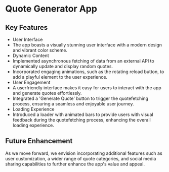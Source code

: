 #	Quote Generator App

## 	Key Features
-	User Interface
-	The app boasts a visually stunning user interface with a modern design and vibrant color scheme.
-	Dynamic Content
-	Implemented asynchronous fetching of data from an external API to dynamically update and display random quotes.
-	Incorporated engaging animations, such as the rotating reload button, to add a playful element to the user experience.
-	User Engagement
-	A userfriendly interface makes it easy for users to interact with the app and generate quotes effortlessly.
-	Integrated a 'Generate Quote' button to trigger the quotefetching process, ensuring a seamless and enjoyable user journey.
-	Loading Experience
-	Introduced a loader with animated bars to provide users with visual feedback during the quotefetching process, enhancing the overall loading experience.

## Future Enhancement
As we move forward, we envision incorporating additional features such as user customization, a wider range of quote categories, and social media sharing capabilities to further enhance the app's value and appeal.
